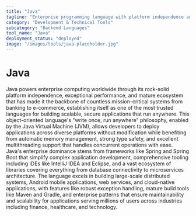 ```yaml
---
title: "Java"
tagline: "Enterprise programming language with platform independence and robust ecosystem"
category: "Development & Technical Tools"
subcategory: "Backend Languages"
tool_name: "Java"
deployment_status: "deployed"
image: "/images/tools/java-placeholder.jpg"
---
```


# Java

Java powers enterprise computing worldwide through its rock-solid platform independence, exceptional performance, and mature ecosystem that has made it the backbone of countless mission-critical systems from banking to e-commerce, establishing itself as one of the most trusted languages for building scalable, secure applications that run anywhere. This object-oriented language's "write once, run anywhere" philosophy, enabled by the Java Virtual Machine (JVM), allows developers to deploy applications across diverse platforms without modification while benefiting from automatic memory management, strong type safety, and excellent multithreading support that handles concurrent operations with ease. Java's enterprise dominance stems from frameworks like Spring and Spring Boot that simplify complex application development, comprehensive tooling including IDEs like IntelliJ IDEA and Eclipse, and a vast ecosystem of libraries covering everything from database connectivity to microservices architecture. The language excels in building large-scale distributed systems, Android mobile applications, web services, and cloud-native applications, with features like robust exception handling, mature build tools like Maven and Gradle, and enterprise patterns that ensure maintainability and scalability for applications serving millions of users across industries including finance, healthcare, and technology.